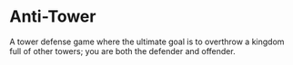 # Anti-Tower

A tower defense game where the ultimate goal is to overthrow a kingdom full of other towers;
you are both the defender and offender.